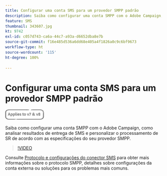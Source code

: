 ```yaml
---
title: Configurar uma conta SMS para um provedor SMPP padrão
description: Saiba como configurar uma conta SMPP com o Adobe Campaign, como analisar resultados de entrega de SMS e personalizar o processamento de SR de acordo com as especificações do seu provedor SMPP. 
feature: SMS
thumbnail: 343607.jpg
kt: 9742
exl-id: c057d743-ca6a-44c7-a93a-d6652dba8e7b
source-git-commit: f16e485d536a6dd68e405a4f1826a0c9c6bf9673
workflow-type: ht
source-wordcount: '115'
ht-degree: 100%

---
```


# Configurar uma conta SMS para um provedor SMPP padrão

![Se aplica a: V7 e V8](../assets/V7-V8-stamp.png)

Saiba como configurar uma conta SMPP com o Adobe Campaign, como analisar resultados de entrega de SMS e personalizar o processamento de SR de acordo com as especificações do seu provedor SMPP.

>[!VIDEO](https://video.tv.adobe.com/v/343607?quality=12)

Consulte [Protocolo e configurações do conector SMS](https://experienceleague.adobe.com/docs/campaign-classic/using/sending-messages/sending-messages-on-mobiles/sms-protocol.html?lang=pt-BR#sending-messages) para obter mais informações sobre o protocolo SMPP, detalhes sobre configurações da conta externa ou soluções para os problemas mais comuns.
